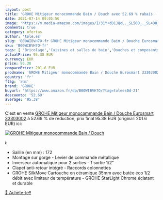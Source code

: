 ```yaml
---
layout: post
title: 'GROHE Mitigeur monocommande Bain / Douch avec 52.69 % rabais '
date: 2021-07-14 09:05:56
image: 'https://m.media-amazon.com/images/I/31Y+dD1JQoL._SL500_._SL400_.jpg'
comments: true
category: ofertas
author: 'tole.es'
slug: 'B00WIBVH7O-fr GROHE Mitigeur monocommande Bain / Douche Eurosmart 33303002'
sku: 'B00WIBVH7O-fr'
tags: [ 'Bricolage','Cuisines et salles de bain','Douches et composants de douche','Installations salles de bain','Robinets de douche','Robinets de douche et de baignoire','grohe', ]
actualPrice: 95.38 EUR
currency: EUR
price: 95.38
comparePrice: 201.6 EUR
prodname: 'GROHE Mitigeur monocommande Bain / Douche Eurosmart 33303002'
country: 'fr'
flag: '🇫🇷'
brand: 'GROHE'
buyurl: 'https://www.amazon.fr/dp/B00WIBVH7O/?tag=tolees0d-21'
descuento: '52.69'
average: '95.38'
---
```


C'est en vente [GROHE Mitigeur monocommande Bain / Douche Eurosmart 33303002](https://www.amazon.fr/dp/B00WIBVH7O/?tag=tolees0d-21)  à  52.69 % de réduction, prix final  95.38 EUR (original: 201.6 EUR) ici:

[![GROHE Mitigeur monocommande Bain / Douch](https://m.media-amazon.com/images/I/31Y+dD1JQoL._SL500_._SL400_.jpg)](https://www.amazon.fr/dp/B00WIBVH7O/?tag=tolees0d-21)

ℹ️:

- Saillie (en mm) : 172
- Montage sur gorge - Levier de commande métallique
- Inverseur automatique pour 2 sorties - 1 sortie 1/2"
- Clapet anti-retour intégré - Raccords colonnettes
- GROHE SilkMove Cartouche en céramique 35mm avec butée éco 1/2 débit avec limiteur de température - GROHE StarLight Chrome éclatant et durable

[🛒 Achète-le!!](https://www.amazon.fr/dp/B00WIBVH7O/?tag=tolees0d-21)
